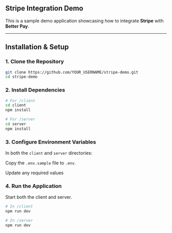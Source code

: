 ## Stripe Integration Demo

This is a sample demo application showcasing how to integrate **Stripe** with **Better Pay**.

---

## Installation & Setup

### 1. Clone the Repository

```bash
git clone https://github.com/YOUR_USERNAME/stripe-demo.git
cd stripe-demo
```

### 2. Install Dependencies

```bash
# For /client 
cd client
npm install

# For /server
cd server
npm install

```

### 3. Configure Environment Variables

In both the `client` and `server` directories:

Copy the `.env.sample` file to `.env`.

Update any required values 


### 4.  Run the Application
Start both the client and server. 

```bash
# In /client
npm run dev

# In /server
npm run dev

```


